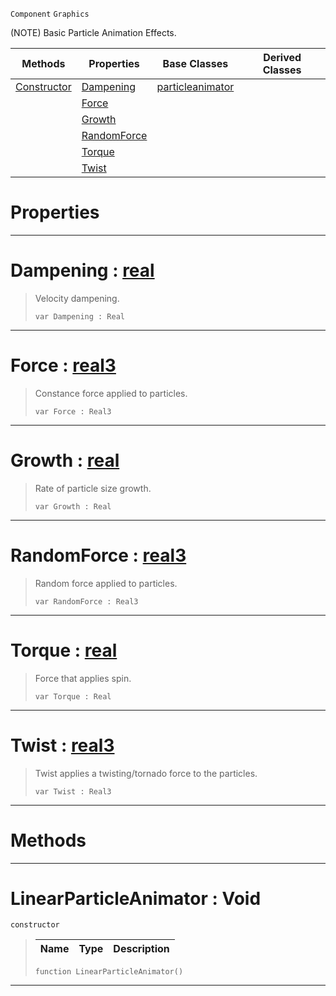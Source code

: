  `Component` `Graphics`



(NOTE) Basic Particle Animation Effects.

|Methods|Properties|Base Classes|Derived Classes|
|---|---|---|---|
|[ Constructor](linearparticleanimator.md#linearparticleanimator-v)|[ Dampening](linearparticleanimator.md#dampening-zilch-engine-do)|[particleanimator](particleanimator.md)| |
| |[ Force](linearparticleanimator.md#force-zilch-engine-docume)| | |
| |[ Growth](linearparticleanimator.md#growth-zilch-engine-docum)| | |
| |[ RandomForce](linearparticleanimator.md#randomforce-zilch-engine)| | |
| |[ Torque](linearparticleanimator.md#torque-zilch-engine-docum)| | |
| |[ Twist](linearparticleanimator.md#twist-zilch-engine-docume)| | |


 #  Properties


---  
 #  Dampening : [real](../nada_base_types/real.md)

> Velocity dampening.
> ``` lang=cpp, name=Nada
> var Dampening : Real


---  
 #  Force : [real3](../nada_base_types/real3.md)

> Constance force applied to particles.
> ``` lang=cpp, name=Nada
> var Force : Real3


---  
 #  Growth : [real](../nada_base_types/real.md)

> Rate of particle size growth.
> ``` lang=cpp, name=Nada
> var Growth : Real


---  
 #  RandomForce : [real3](../nada_base_types/real3.md)

> Random force applied to particles.
> ``` lang=cpp, name=Nada
> var RandomForce : Real3


---  
 #  Torque : [real](../nada_base_types/real.md)

> Force that applies spin.
> ``` lang=cpp, name=Nada
> var Torque : Real


---  
 #  Twist : [real3](../nada_base_types/real3.md)

> Twist applies a twisting/tornado force to the particles.
> ``` lang=cpp, name=Nada
> var Twist : Real3


---  
 #  Methods


---  
 #  LinearParticleAnimator : Void

 `constructor`

> 
> |Name|Type|Description|
> |---|---|---|
> ``` lang=cpp, name=Nada
> function LinearParticleAnimator()
> ``` 


---  
 

 